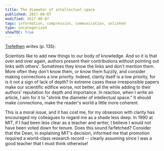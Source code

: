 ```yaml
---
title: The diameter of intellectual space
published: 2017-08-07
modified: 2017-08-07
tags: information, compression, communication, unlinked
type: uncategorized
showTOC: True
---
```




[Trefethen](Trefethen.html) writes (p. 135):

Scientists like to add new things to our body of knowledge. And so it is that over and over again, authors present their contributions without pointing out links with others'. Sometimes they know the links and don't mention them. More often they don't know them, or know them fuzzily, and consider making connections a low priority. Indeed, clarity itself is a low priority, for is it not a sign of lack of depth?
In extreme cases these irresponsible papers make our scientific edifice worse, not better, all the while adding to their authors' reputation for depth and importance. In reaction, when I write an article, I aim for it to "shrink the diameter of intellectual space." It should make connections, make the reader's world a little more coherent.

This is a moral issue, and it has cost me, for my obsession with clarity has encouraged my colleagues to regard me as a shade less deep. In 1990 at MIT, if I had been less clear as a teacher and writer, I believe I would not have been voted down for tenure. Does this sound farfetched? Consider that the Dean, in explaining MIT's decision, informed me that promotion required a world-class research record -- clearly assuming since I was a good teacher that I must think otherwise!


